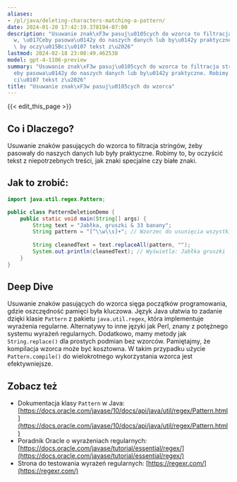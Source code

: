 ```yaml
---
aliases:
- /pl/java/deleting-characters-matching-a-pattern/
date: 2024-01-20 17:42:19.378194-07:00
description: "Usuwanie znak\xF3w pasuj\u0105cych do wzorca to filtracja string\xF3\
  w, \u017Ceby pasowa\u0142y do naszych danych lub by\u0142y praktyczne. Robimy to,\
  \ by oczy\u015Bci\u0107 tekst z\u2026"
lastmod: 2024-02-18 23:08:49.462538
model: gpt-4-1106-preview
summary: "Usuwanie znak\xF3w pasuj\u0105cych do wzorca to filtracja string\xF3w, \u017C\
  eby pasowa\u0142y do naszych danych lub by\u0142y praktyczne. Robimy to, by oczy\u015B\
  ci\u0107 tekst z\u2026"
title: "Usuwanie znak\xF3w pasuj\u0105cych do wzorca"
---
```


{{< edit_this_page >}}

## Co i Dlaczego?
Usuwanie znaków pasujących do wzorca to filtracja stringów, żeby pasowały do naszych danych lub były praktyczne. Robimy to, by oczyścić tekst z niepotrzebnych treści, jak znaki specjalne czy białe znaki.

## Jak to zrobić:
```java
import java.util.regex.Pattern;

public class PatternDeletionDemo {
    public static void main(String[] args) {
        String text = "Jabłka, gruszki & 33 banany";
        String pattern = "[^\\w\\s]+"; // Wzorzec do usunięcia wszystkiego oprócz liter, cyfr i białych znaków
        
        String cleanedText = text.replaceAll(pattern, "");
        System.out.println(cleanedText); // Wyświetla: Jabłka gruszki  33 banany
    }
}
```

## Deep Dive
Usuwanie znaków pasujących do wzorca sięga początków programowania, gdzie oszczędność pamięci była kluczowa. Język Java ułatwia to zadanie dzięki klasie `Pattern` z pakietu `java.util.regex`, która implementuje wyrażenia regularne. Alternatywy to inne języki jak Perl, znany z potężnego systemu wyrażeń regularnych. Dodatkowo, mamy metody jak `String.replace()` dla prostych podmian bez wzorców. Pamiętajmy, że kompilacja wzorca może być kosztowna. W takim przypadku użycie `Pattern.compile()` do wielokrotnego wykorzystania wzorca jest efektywniejsze.

## Zobacz też
- Dokumentacja klasy `Pattern` w Java: [https://docs.oracle.com/javase/10/docs/api/java/util/regex/Pattern.html](https://docs.oracle.com/javase/10/docs/api/java/util/regex/Pattern.html)
- Poradnik Oracle o wyrażeniach regularnych: [https://docs.oracle.com/javase/tutorial/essential/regex/](https://docs.oracle.com/javase/tutorial/essential/regex/)
- Strona do testowania wyrażeń regularnych: [https://regexr.com/](https://regexr.com/)
